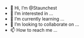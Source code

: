 - 👋 Hi, I’m @Staunchest
- 👀 I’m interested in ...
- 🌱 I’m currently learning ...
- 💞️ I’m looking to collaborate on ...
- 📫 How to reach me ...

<!---
Staunchest/Staunchest is a ✨ special ✨ repository because its `README.md` (this file) appears on your GitHub profile.
You can click the Preview link to take a look at your changes.
--->
